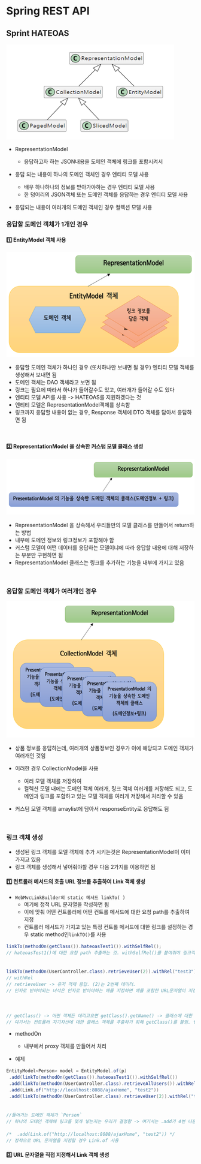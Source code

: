 # Spring REST API

## Sprint HATEOAS 

![img.png](img.png)

- RepresentationModel
  - 응답하고자 하는 JSON내용을 도메인 객체에 링크를 포함시켜서


- 응답 되는 내용이 하나의 도메인 객체인 경우 엔티티 모델 사용
  - 배우 하나하나의 정보를 받아가야하는 경우 엔티티 모델 사용
  - 한 덩어리의 JSON객체 또는 도메인 객체를 응답하는 경우 엔티티 모델 사용
- 응답되는 내용이 여러개의 도메인 객체인 경우 컬렉션 모델 사용
  


### 응답할 도메인 객체가 1개인 경우

#### :one: EntityModel 객체 사용 

![img_1.png](img_1.png)

- 응답할 도메인 객체가 하나인 경우 (또치하나만 보내면 될 경우) 엔티티 모델 객체를 생성해서 보내면 됨
- 도메인 객체는 DAO 객체라고 보면 됨
- 링크는 필요에 따라서 하나가 들어갈수도 있고, 여러개가 들어갈 수도 있다
- 엔티티 모델 API를 사용 -> HATEOAS를 지원하겠다는 것
- 엔티티 모델은 RepresentationModel객체를 상속함
- 링크까지 응답할 내용이 없는 경우, Response 객체에 DTO 객체를 담아서 응답하면 됨

<br>

#### :two:  RepresentationModel 을 상속한 커스텀 모델 클래스 생성

![img_2.png](img_2.png)

-  RepresentationModel 을 상속해서 우리들만의 모델 클래스를 만들어서 return하는 방법
- 내부에 도메인 정보와 링크정보가 포함해야 함
- 커스텀 모델이 어떤 데이터를 응답하는 모델이냐에 따라 응답할 내용에 대해 저장하는 부분만 구현하면 됨
-  RepresentationModel 클래스는 링크를 추가하는 기능을 내부에 가지고 있음


<br>


### 응답할 도메인  객체가 여러개인 경우


![img_3.png](img_3.png)


- 상품 정보를 응답하는데, 여러개의 상품정보인 경우가 이에 해당되고 도메인 객체가 여러개인 것임
- 이러한 경우 CollectionModel을 사용
  - 여러 모델 객체를 저장하여
  - 컬렉션 모델 내에는 도메인 객체 여러개, 링크 객체 여러개를 저장해도 되고, 도메인과 링크를 포함하고 있는 모델 객체를 여러개 저장해서 처리할 수 있음

- 커스텀 모델 객체를 arraylist에 담아서 responseEntity로 응답해도 됨


<br>


### 링크 객체 생성

- 생성된 링크 객체를 모델 객체에 추가 시키는것은 RepresentationModel이 이미 가지고 있음
- 링크 객체를 생성해서 넣어줘야할 경우 다음 2가지를 이용하면 됨

#### :one: 컨트롤러 메서드의 호출 URL 정보를 추출하여 Link 객체 생성

- `WebMvcLinkBuilder의 static 메서드 linkTo( )`
    - 여기에 정적 URL 문자열을 작성하면 됨
    - 이에 맞춰 어떤 컨트롤러에 어떤 컨트롤 메서드에 대한 요청 path를 추출하여 지정
    - 컨트롤러 메서드가 가지고 있는 특정 컨트롤 메서드에 대한 링크를 설정하는 경우 static method인`linkTO()`를 사용

```java
linkTo(methodOn(getClass()).hateoasTest1()).withSelfRel();
// hateoasTest1()에 대한 요청 path 추출하는 것. withSelfRel()를 붙여줘야 링크객체 추출.  & 링크에 이름을 부여

        
linkTo(methodOn(UserController.class).retrieveUser(2)).withRel("test3")  
// withRel
// retrieveUser -> 유저 객체 응답. (2)는 2번째 데이터.
// 인자로 받아야되는 녀석은 인자로 받아야하는 애를 지정하면 얘를 포함한 URL문자열이 지정됨.



// getClass() -> 어떤 객체든 데리고오면 getClass().getName() -> 클래스에 대한 객체 추출
// 여기서는 컨트롤러 자기자신에 대한 클래스 객체를 추출하기 위해 getClass()를 붙임. this.getClass()로 쓰는게 가독성이 좋다. (이 클래스 객체의 클래스 객체)
```

- methodOn
  - 내부에서 proxy 객체를 만들어서 처리



- 예제

```java
EntityModel<Person> model = EntityModel.of(p)
 .add(linkTo(methodOn(getClass()).hateoasTest1()).withSelfRel())
 .add(linkTo(methodOn(UserController.class).retrieveAllUsers()).withRel("test1"))
 .add(Link.of("http://localhost:8088/ajaxHome", "test2"))
 .add(linkTo(methodOn(UserController.class).retrieveUser(2)).withRel("test3"));


//들어가는 도메인 객체가 `Person`
// 하나의 모데인 객체에 링크를 몇개 넣는지는 우리가 결정함 -> 여기서는 .add가 4번 나옴 -> link 4개 생성

/*  .add(Link.of("http://localhost:8088/ajaxHome", "test2")) */
// 정적으로 URL 문자열을 지정할 경우 Link.of 사용
```





#### :two:  URL 문자열을 직접 지정해서 Link 객체 생성


